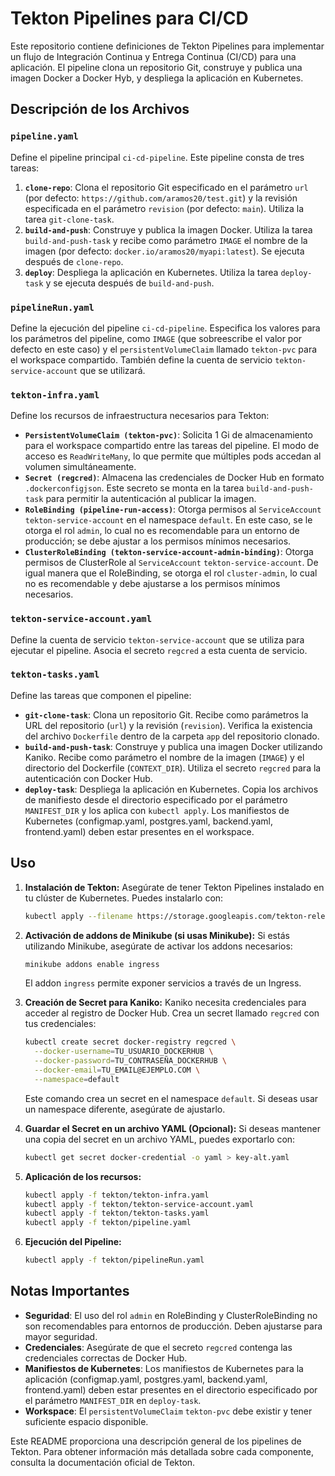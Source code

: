 # Tekton Pipelines para CI/CD

Este repositorio contiene definiciones de Tekton Pipelines para implementar un flujo de Integración Continua y Entrega Continua (CI/CD) para una aplicación.  El pipeline clona un repositorio Git, construye y publica una imagen Docker a Docker Hyb, y despliega la aplicación en Kubernetes.

## Descripción de los Archivos

### `pipeline.yaml`

Define el pipeline principal `ci-cd-pipeline`. Este pipeline consta de tres tareas:

1.  **`clone-repo`**: Clona el repositorio Git especificado en el parámetro `url` (por defecto: `https://github.com/aramos20/test.git`) y la revisión especificada en el parámetro `revision` (por defecto: `main`). Utiliza la tarea `git-clone-task`.
2.  **`build-and-push`**: Construye y publica la imagen Docker. Utiliza la tarea `build-and-push-task` y recibe como parámetro `IMAGE` el nombre de la imagen (por defecto: `docker.io/aramos20/myapi:latest`). Se ejecuta después de `clone-repo`.
3.  **`deploy`**: Despliega la aplicación en Kubernetes. Utiliza la tarea `deploy-task` y se ejecuta después de `build-and-push`.

### `pipelineRun.yaml`

Define la ejecución del pipeline `ci-cd-pipeline`.  Especifica los valores para los parámetros del pipeline, como `IMAGE` (que sobreescribe el valor por defecto en este caso) y el `persistentVolumeClaim` llamado `tekton-pvc` para el workspace compartido.  También define la cuenta de servicio `tekton-service-account` que se utilizará.

### `tekton-infra.yaml`

Define los recursos de infraestructura necesarios para Tekton:

*   **`PersistentVolumeClaim (tekton-pvc)`**:  Solicita 1 Gi de almacenamiento para el workspace compartido entre las tareas del pipeline.  El modo de acceso es `ReadWriteMany`, lo que permite que múltiples pods accedan al volumen simultáneamente.
*   **`Secret (regcred)`**: Almacena las credenciales de Docker Hub en formato `.dockerconfigjson`.  Este secreto se monta en la tarea `build-and-push-task` para permitir la autenticación al publicar la imagen.
*   **`RoleBinding (pipeline-run-access)`**: Otorga permisos al `ServiceAccount` `tekton-service-account` en el namespace `default`. En este caso, se le otorga el rol `admin`, lo cual no es recomendable para un entorno de producción; se debe ajustar a los permisos mínimos necesarios.
*   **`ClusterRoleBinding (tekton-service-account-admin-binding)`**: Otorga permisos de ClusterRole al `ServiceAccount` `tekton-service-account`. De igual manera que el RoleBinding, se otorga el rol `cluster-admin`, lo cual no es recomendable y debe ajustarse a los permisos mínimos necesarios.

### `tekton-service-account.yaml`

Define la cuenta de servicio `tekton-service-account` que se utiliza para ejecutar el pipeline.  Asocia el secreto `regcred` a esta cuenta de servicio.

### `tekton-tasks.yaml`

Define las tareas que componen el pipeline:

*   **`git-clone-task`**: Clona un repositorio Git.  Recibe como parámetros la URL del repositorio (`url`) y la revisión (`revision`).  Verifica la existencia del archivo `Dockerfile` dentro de la carpeta `app` del repositorio clonado.
*   **`build-and-push-task`**: Construye y publica una imagen Docker utilizando Kaniko. Recibe como parámetro el nombre de la imagen (`IMAGE`) y el directorio del Dockerfile (`CONTEXT_DIR`). Utiliza el secreto `regcred` para la autenticación con Docker Hub.
*   **`deploy-task`**: Despliega la aplicación en Kubernetes.  Copia los archivos de manifiesto desde el directorio especificado por el parámetro `MANIFEST_DIR` y los aplica con `kubectl apply`.  Los manifiestos de Kubernetes (configmap.yaml, postgres.yaml, backend.yaml, frontend.yaml) deben estar presentes en el workspace.

## Uso

1.  **Instalación de Tekton:** Asegúrate de tener Tekton Pipelines instalado en tu clúster de Kubernetes. Puedes instalarlo con:

    ```bash
    kubectl apply --filename https://storage.googleapis.com/tekton-releases/pipeline/latest/release.yaml
    ```

2.  **Activación de addons de Minikube (si usas Minikube):** Si estás utilizando Minikube, asegúrate de activar los addons necesarios:

    ```bash
    minikube addons enable ingress
    ```

    El addon `ingress` permite exponer servicios a través de un Ingress.

3.  **Creación de Secret para Kaniko:** Kaniko necesita credenciales para acceder al registro de Docker Hub. Crea un secret llamado `regcred` con tus credenciales:

    ```bash
    kubectl create secret docker-registry regcred \
      --docker-username=TU_USUARIO_DOCKERHUB \
      --docker-password=TU_CONTRASEÑA_DOCKERHUB \
      --docker-email=TU_EMAIL@EJEMPLO.COM \
      --namespace=default
    ```

    Este comando crea un secret en el namespace `default`. Si deseas usar un namespace diferente, asegúrate de ajustarlo.

4.  **Guardar el Secret en un archivo YAML (Opcional):** Si deseas mantener una copia del secret en un archivo YAML, puedes exportarlo con:

    ```bash
    kubectl get secret docker-credential -o yaml > key-alt.yaml
    ```

5.  **Aplicación de los recursos:**

    ```bash
    kubectl apply -f tekton/tekton-infra.yaml
    kubectl apply -f tekton/tekton-service-account.yaml
    kubectl apply -f tekton/tekton-tasks.yaml
    kubectl apply -f tekton/pipeline.yaml
    ```

6.  **Ejecución del Pipeline:**

    ```bash
    kubectl apply -f tekton/pipelineRun.yaml
    ```

## Notas Importantes

*   **Seguridad**:  El uso del rol `admin` en RoleBinding y ClusterRoleBinding no son recomendables para entornos de producción.  Deben ajustarse para mayor seguridad.
*   **Credenciales**: Asegúrate de que el secreto `regcred` contenga las credenciales correctas de Docker Hub.
*   **Manifiestos de Kubernetes**: Los manifiestos de Kubernetes para la aplicación (configmap.yaml, postgres.yaml, backend.yaml, frontend.yaml) deben estar presentes en el directorio especificado por el parámetro `MANIFEST_DIR` en `deploy-task`.
*   **Workspace**: El `persistentVolumeClaim` `tekton-pvc` debe existir y tener suficiente espacio disponible.

Este README proporciona una descripción general de los pipelines de Tekton.  Para obtener información más detallada sobre cada componente, consulta la documentación oficial de Tekton.